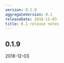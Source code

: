 ```yaml
---
version: 0.1.9
aggregateVersion: 0.1
releaseDate: 2018-12-03
title: 0.1 release notes
---
```

## 0.1.9
2018-12-03


